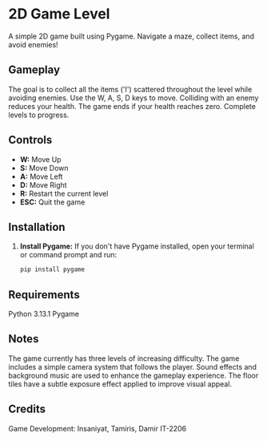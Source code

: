 # 2D Game Level

A simple 2D game built using Pygame.  Navigate a maze, collect items, and avoid enemies!

## Gameplay

The goal is to collect all the items ('I') scattered throughout the level while avoiding enemies.  Use the W, A, S, D keys to move.  Colliding with an enemy reduces your health.  The game ends if your health reaches zero.  Complete levels to progress.


## Controls

* **W:** Move Up
* **S:** Move Down
* **A:** Move Left
* **D:** Move Right
* **R:** Restart the current level
* **ESC:** Quit the game


## Installation

1. **Install Pygame:** If you don't have Pygame installed, open your terminal or command prompt and run:
   ```bash
   pip install pygame

## Requirements
Python 3.13.1
Pygame

## Notes
The game currently has three levels of increasing difficulty.
The game includes a simple camera system that follows the player.
Sound effects and background music are used to enhance the gameplay experience.
The floor tiles have a subtle exposure effect applied to improve visual appeal.

## Credits
Game Development: Insaniyat, Tamiris, Damir IT-2206
